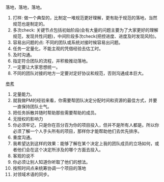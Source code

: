 落地，落地，落地。     
1. 打样: 做一个典型的，比制定一堆规范更好理解，更有助于规范的落地，当然规范也是制定的。      
2. 多次check: 关键节点包括初始阶段(会有大量的问题主要为了大家更好的理解规范，发现共性问题)，中间阶段多次check(把控进度、进度及时发现风险)。      
3. 容易出问题的点: 不同的团队或系统对接时候容易出问题。       
4. 任务一定量化，不能主观的凭借经验去估工时。      
5. 及时沟通。     
6. 指定符合团队的流程，并积极推动落地。      
7. 一定要让大家思想统一。    
8. 不同的团队对接的地方一定要对定好协议和规范，否则沟通成本巨大。

[参考](https://github.com/lwwjxz/Blogs/blob/master/pm/%E3%80%90%E4%BA%A7%E5%93%81%E7%BB%8F%E7%90%86%E6%89%8B%E5%86%8C%E3%80%91%E6%88%90%E5%8A%9FPM%E6%9C%80%E5%85%B7%E4%BB%B7%E5%80%BC%E7%9A%84%E4%B8%9C%E8%A5%BF%E6%98%AF%E4%BB%80%E4%B9%88%20_%20%E4%BA%BA%E4%BA%BA%E9%83%BD%E6%98%AF%E4%BA%A7%E5%93%81%E7%BB%8F%E7%90%86.pdf)    
  1. 定量能力。    
  2. 就我做PM的经验来看，你需要帮团队决定分配时间和资源的最佳方式，并要一直保持团队士气。    
  3. 把任务拆散并随时帮助那些需要帮助的成员。       
  4. 无授权的影响力     
  5. 你必须牢记，只是你在百分百为你的项目投入，但并不是所有人都是。所以你必须了解一个人手头所有的项目，那样你才能帮助他们去优先排序。     
  6. 重度沟通。   
  7. 我希望达到这样的效果：能够了解在某个决定上我的团队成员的立场如何，或者他们会在这个决定所涉及的哪个方面去投入。     
  8. 客观的说不     
  9. 你必须让别人知道你听取了他们的想法。    
  10. 按照时间点来统筹协调一个项目的落地      
  11. 对领域术语的同步。     
